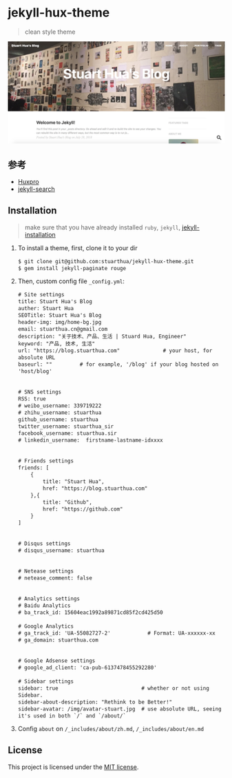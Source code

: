 # jekyll-hux-theme

>clean style theme

![Screenshot](/screenshot.jpg)

## 参考

* [Huxpro](https://github.com/Huxpro/huxpro.github.io)
* [jekyll-search](https://github.com/androiddevelop/jekyll-search)

## Installation

>make sure that you have already installed `ruby`, `jekyll`, [jekyll-installation](http://wiki.jikexueyuan.com/project/jekyll/installation.html)

1. To install a theme, first, clone it to your dir

    ```
    $ git clone git@github.com:stuarthua/jekyll-hux-theme.git
    $ gem install jekyll-paginate rouge
    ```

2. Then, custom config file `_config.yml`:
    
    ```
    # Site settings
    title: Stuart Hua's Blog
    auther: Stuart Hua
    SEOTitle: Stuart Hua's Blog
    header-img: img/home-bg.jpg
    email: stuarthua.cn@gmail.com
    description: "关于技术、产品、生活 | Stuard Hua, Engineer"
    keyword: "产品, 技术, 生活"
    url: "https://blog.stuarthua.com"              # your host, for absolute URL
    baseurl: ""         # for example, '/blog' if your blog hosted on 'host/blog'


    # SNS settings
    RSS: true
    # weibo_username: 339719222
    # zhihu_username: stuarthua
    github_username: stuarthua
    twitter_username: stuarthua_sir
    facebook_username: stuarthua.sir
    # linkedin_username:  firstname-lastname-idxxxx


    # Friends settings
    friends: [
        {
            title: "Stuart Hua",
            href: "https://blog.stuarthua.com"
        },{
            title: "Github",
            href: "https://github.com"
        }
    ]


    # Disqus settings
    # disqus_username: stuarthua


    # Netease settings
    # netease_comment: false


    # Analytics settings
    # Baidu Analytics
    # ba_track_id: 15604eac1992a89871cd85f2cd425d50

    # Google Analytics
    # ga_track_id: 'UA-55082727-2'            # Format: UA-xxxxxx-xx
    # ga_domain: stuarthua.com


    # Google Adsense settings
    # google_ad_client: 'ca-pub-6137478455292280'

    # Sidebar settings
    sidebar: true                           # whether or not using Sidebar.
    sidebar-about-description: "Rethink to be Better!"
    sidebar-avatar: /img/avatar-stuart.jpg  # use absolute URL, seeing it's used in both `/` and `/about/`
    ```

3. Config `about` on `/_includes/about/zh.md`, `/_includes/about/en.md`
    
## License

This project is licensed under the [MIT license](http://opensource.org/licenses/MIT).
